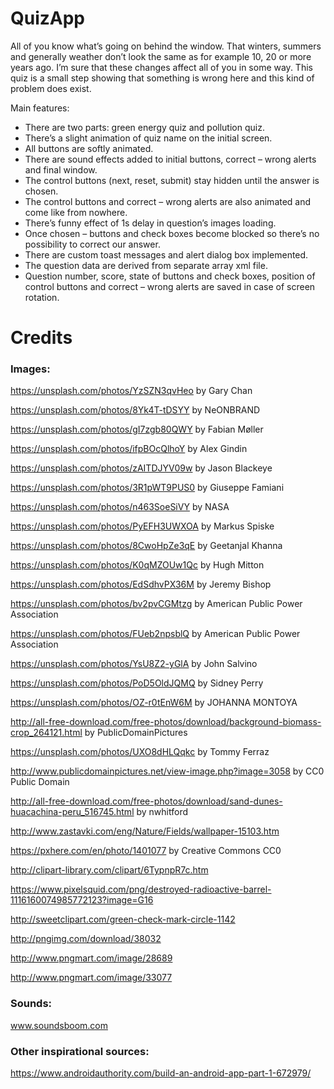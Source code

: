 # QuizApp

All of you know what’s going on behind the window. That winters, summers and generally weather don’t look the same as for example 10, 20 or more years ago. I’m sure that these changes affect all of you in some way. This quiz is a small step showing that something is wrong here and this kind of problem does exist.

Main features:

- There are two parts: green energy quiz and pollution quiz.
- There’s a slight animation of quiz name on the initial screen.
- All buttons are softly animated.
- There are sound effects added to initial buttons, correct – wrong alerts and final window.
- The control buttons (next, reset, submit) stay hidden until the answer is chosen.
- The control buttons and correct – wrong alerts are also animated and come like from nowhere.
- There’s funny effect of 1s delay in question’s images loading.
- Once chosen – buttons and check boxes become blocked so there’s no possibility to correct our answer.
- There are custom toast messages and alert dialog box implemented.
- The question data are derived from separate array xml file. 
- Question number, score, state of buttons and check boxes, position of control buttons and correct – wrong alerts are saved in case of screen rotation.

# Credits

### Images:

https://unsplash.com/photos/YzSZN3qvHeo
by Gary Chan

https://unsplash.com/photos/8Yk4T-tDSYY
by NeONBRAND

https://unsplash.com/photos/gI7zgb80QWY
by Fabian Møller

https://unsplash.com/photos/ifpBOcQlhoY
by Alex Gindin

https://unsplash.com/photos/zAITDJYV09w
by Jason Blackeye

https://unsplash.com/photos/3R1pWT9PUS0
by Giuseppe Famiani

https://unsplash.com/photos/n463SoeSiVY
by NASA

https://unsplash.com/photos/PyEFH3UWXOA
by Markus Spiske

https://unsplash.com/photos/8CwoHpZe3qE
by Geetanjal Khanna

https://unsplash.com/photos/K0qMZOUw1Qc
by Hugh Mitton


https://unsplash.com/photos/EdSdhvPX36M
by Jeremy Bishop

https://unsplash.com/photos/bv2pvCGMtzg
by American Public Power Association

https://unsplash.com/photos/FUeb2npsblQ
by American Public Power Association

https://unsplash.com/photos/YsU8Z2-yGlA
by John Salvino

https://unsplash.com/photos/PoD5OldJQMQ
by Sidney Perry

https://unsplash.com/photos/OZ-r0tEnW6M
by JOHANNA MONTOYA

http://all-free-download.com/free-photos/download/background-biomass-crop_264121.html
by PublicDomainPictures

https://unsplash.com/photos/UXO8dHLQqkc
by Tommy Ferraz

http://www.publicdomainpictures.net/view-image.php?image=3058
by CC0 Public Domain

http://all-free-download.com/free-photos/download/sand-dunes-huacachina-peru_516745.html
by nwhitford

http://www.zastavki.com/eng/Nature/Fields/wallpaper-15103.htm

https://pxhere.com/en/photo/1401077
by Creative Commons CC0

http://clipart-library.com/clipart/6TypnpR7c.htm

https://www.pixelsquid.com/png/destroyed-radioactive-barrel-1116160074985772123?image=G16

http://sweetclipart.com/green-check-mark-circle-1142

http://pngimg.com/download/38032

http://www.pngmart.com/image/28689

http://www.pngmart.com/image/33077


### Sounds:

www.soundsboom.com


### Other inspirational sources:

https://www.androidauthority.com/build-an-android-app-part-1-672979/
